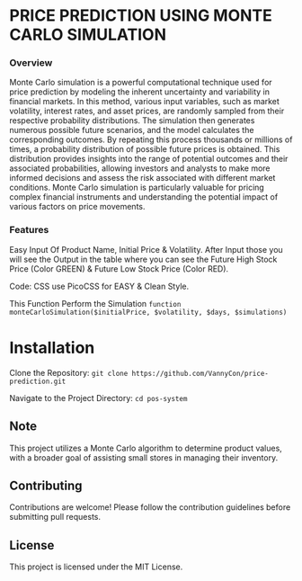 # PRICE PREDICTION USING MONTE CARLO SIMULATION
### Overview
Monte Carlo simulation is a powerful computational technique used for price prediction by modeling the inherent uncertainty and variability in financial markets. In this method, various input variables, such as market volatility, interest rates, and asset prices, are randomly sampled from their respective probability distributions. The simulation then generates numerous possible future scenarios, and the model calculates the corresponding outcomes. By repeating this process thousands or millions of times, a probability distribution of possible future prices is obtained. This distribution provides insights into the range of potential outcomes and their associated probabilities, allowing investors and analysts to make more informed decisions and assess the risk associated with different market conditions. Monte Carlo simulation is particularly valuable for pricing complex financial instruments and understanding the potential impact of various factors on price movements.

### Features
Easy Input Of Product Name, Initial Price & Volatility. After Input those you will see the Output in the table where you can see the Future High Stock Price (Color GREEN) & Future Low Stock Price (Color RED).

Code:
CSS use PicoCSS for EASY & Clean Style.

This Function Perform the Simulation
`function monteCarloSimulation($initialPrice, $volatility, $days, $simulations)`

# Installation
Clone the Repository:
`git clone https://github.com/VannyCon/price-prediction.git`


Navigate to the Project Directory:
`cd pos-system`

## Note
This project utilizes a Monte Carlo algorithm to determine product values, with a broader goal of assisting small stores in managing their inventory.

## Contributing
Contributions are welcome! Please follow the contribution guidelines before submitting pull requests.

## License
This project is licensed under the MIT License.
